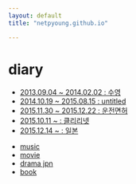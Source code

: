 ```yaml
---
layout: default
title: "netpyoung.github.io"

---
```


# diary

* [2013.09.04 ~ 2014.02.02 : 수영 ](swim_20130904)
* [2014.10.19 ~ 2015.08.15 : untitled]()
* [2015.11.30 ~ 2015.12.22 : 운전면허](driving_licence_20151130)
* [2015.10.11 ~ : 클리리넷](clarinet_20150826)
* [2015.12.14 ~ : 일본](japan_20151214)


<ul>
<li><a href="/diary/music"><i class="fa fa-music"></i> music</a></li>
<li><a href="/diary/movie"><i class="fa fa-film"></i> movie</a></li>
<li><a href="/diary/drama_jpn"><i class="fa fa-video-camera"></i> drama jpn</a></li>
<li><a href="/diary/book"><i class="fa fa-book"></i> book</a></li>
</ul>
